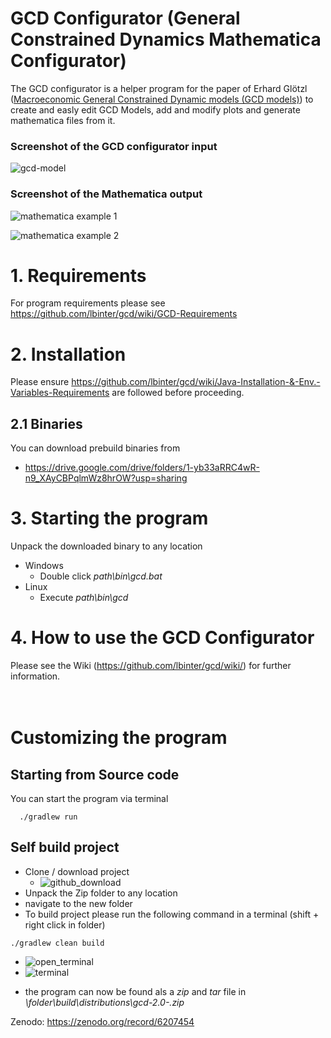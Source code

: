 # GCD Configurator (General Constrained Dynamics Mathematica Configurator)

The GCD configurator is a helper program for the paper of Erhard Glötzl ([Macroeconomic General Constrained Dynamic models (GCD models)](https://mpra.ub.uni-muenchen.de/112385/)) to create and easly edit GCD Models, add and modify plots and generate mathematica files from it.

### Screenshot of the GCD configurator input
![gcd-model](https://user-images.githubusercontent.com/100148373/167151521-3488c00c-5552-4919-8216-0488d42ee1b2.png)

### Screenshot of the Mathematica output
![mathematica example 1](https://user-images.githubusercontent.com/100148373/167164577-69ec84df-fa46-4b77-9dac-9031a03752a3.png)

![mathematica example 2](https://user-images.githubusercontent.com/100148373/167164589-5348c5c8-5085-42d0-8f55-4ffd01f379f3.png)

# 1. Requirements
For program requirements please see https://github.com/lbinter/gcd/wiki/GCD-Requirements

# 2. Installation
Please ensure https://github.com/lbinter/gcd/wiki/Java-Installation-&-Env.-Variables-Requirements are followed before proceeding. 

## 2.1 Binaries
You can download prebuild binaries from 

 * https://drive.google.com/drive/folders/1-yb33aRRC4wR-n9_XAyCBPqlmWz8hrOW?usp=sharing

  
# 3. Starting the program
Unpack the downloaded binary to any location
* Windows
  - Double click _path\bin\gcd.bat_
* Linux
  - Execute _path\bin\gcd_
# 4. How to use the GCD Configurator
Please see the Wiki (https://github.com/lbinter/gcd/wiki/) for further information.
<br><br><br>

# Customizing the program
## Starting from Source code
You can start the program via terminal
```
  ./gradlew run
```
  
## Self build project
* Clone / download project
  - ![github_download](https://user-images.githubusercontent.com/100148373/167261394-8b081f91-cb7d-452f-ad85-5b0d9c43798c.png)
* Unpack the Zip folder to any location
* navigate to the new folder
* To build project please run the following command in a terminal (shift + right click in folder)
```
./gradlew clean build
```
  - ![open_terminal](https://user-images.githubusercontent.com/100148373/167261834-948d19bf-2e8f-47b1-a6ed-72bfda138f36.png)
  - ![terminal](https://user-images.githubusercontent.com/100148373/167261824-f678d062-23fb-4b66-9ccc-977c05400455.png)


* the program can now be found als a _zip_ and _tar_ file in _\folder\build\distributions\gcd-2.0-<timestamp>.zip_

Zenodo: https://zenodo.org/record/6207454
